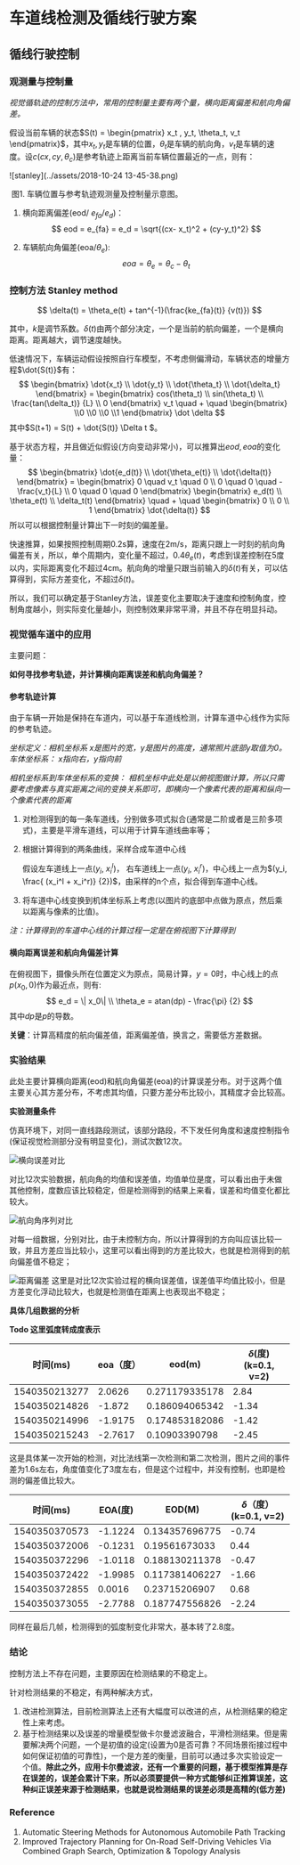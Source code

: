 

# 车道线检测及循线行驶方案

## 循线行驶控制

### 观测量与控制量

*视觉循轨迹的控制方法中，常用的控制量主要有两个量，横向距离偏差和航向角偏差。*

假设当前车辆的状态$S(t) = \begin{pmatrix} x_t , y_t, \theta_t, v_t \end{pmatrix}$，其中$x_t, y_t$是车辆的位置，$\theta_t$是车辆的航向角，$v_t$是车辆的速度。设$c(cx, cy, \theta_c)$是参考轨迹上距离当前车辆位置最近的一点，则有：		

![stanley](../assets/2018-10-24 13-45-38.png)

​				图1. 车辆位置与参考轨迹观测量及控制量示意图。

1. 横向距离偏差(eod/ $e_{fa}$/$e_d$)：
   $$
   eod = e_{fa} = e_d = \sqrt{(cx- x_t)^2 + (cy-y_t)^2}
   $$

2. 车辆航向角偏差(eoa/$\theta_e$):
   $$
   eoa=\theta_e = \theta_c - \theta_t
   $$





### 控制方法 Stanley method

$$
\delta(t) = \theta_e(t) + tan^{-1}(\frac{ke_{fa}(t)} {v(t)})
$$

其中，$k$是调节系数。$\delta(t)$由两个部分决定，一个是当前的航向偏差，一个是横向距离。距离越大，调节速度越快。

低速情况下，车辆运动假设按照自行车模型，不考虑侧偏滑动，车辆状态的增量方程$\dot{S(t)}$有：
$$
\begin{bmatrix} \dot{x_t} \\ \dot{y_t} \\ \dot{\theta_t} \\ \dot{\delta_t}  \end{bmatrix} = \begin{bmatrix} cos(\theta_t) \\ sin(\theta_t) \\ \frac{tan(\delta_t)} {L}  \\ 0 \end{bmatrix} v_t \quad + \quad \begin{bmatrix} \\0 \\0 \\0 \\1 \end{bmatrix}  \dot \delta
$$
其中$S(t+1) = S(t) + \dot{S(t)} \Delta t $。

基于状态方程，并且做近似假设(方向变动非常小)，可以推算出$eod, eoa$的变化量：
$$
\begin{bmatrix} 
    \dot{e_d(t)} \\ \dot{\theta_e(t)} \\ \dot{\delta(t)}  
\end{bmatrix} = 
\begin{bmatrix} 
	0 \quad  v_t \quad 0 \\  
	0 \quad 0 \quad -\frac{v_t}{L} \\
	0 \quad 0 \quad 0
\end{bmatrix} 
\begin{bmatrix}
e_d(t) \\ \theta_e(t) \\ \delta_t(t)
\end{bmatrix} \quad + \quad
\begin{bmatrix} 0 \\ 0 \\ 1 \end{bmatrix} \dot{\delta(t)}
$$
所以可以根据控制量计算出下一时刻的偏差量。

快速推算，如果按照控制周期0.2s算，速度在2m/s，距离只跟上一时刻的航向角偏差有关，所以，单个周期内，变化量不超过，$0.4\theta_e(t)$，考虑到误差控制在5度以内，实际距离变化不超过4cm。航向角的增量只跟当前输入的$\delta(t)$有关，可以估算得到，实际方差变化，不超过$\delta(t)$。

所以，我们可以确定基于Stanley方法，误差变化主要取决于速度和控制角度，控制角度越小，则实际变化量越小，则控制效果非常平滑，并且不存在明显抖动。

### 视觉循车道中的应用

主要问题：

​	**如何寻找参考轨迹，并计算横向距离误差和航向角偏差？**

#### 参考轨迹计算

由于车辆一开始是保持在车道内，可以基于车道线检测，计算车道中心线作为实际的参考轨迹。

*坐标定义：相机坐标系 x是图片的宽，y是图片的高度，通常照片底部y取值为0。 车体坐标系： x指向右，y指向前*

*相机坐标系到车体坐标系的变换： 相机坐标中此处是以俯视图做计算，所以只需要考虑像素与真实距离之间的变换关系即可，即横向一个像素代表的距离和纵向一个像素代表的距离*

1. 对检测得到的每一条车道线，分别做多项式拟合(通常是二阶或者是三阶多项式)，主要是平滑车道线，可以用于计算车道线曲率等；

2. 根据计算得到的两条曲线，采样合成车道中心线

   假设左车道线上一点($y_i$, $x_{i}^l$)， 右车道线上一点($y_i$, $x_i^r$)，中心线上一点为$(y_i, \frac{ (x_i^l + x_i^r)} {2})$，由采样的n个点，拟合得到车道中心线。

3. 将车道中心线变换到机体坐标系上考虑(以图片的底部中点做为原点，然后乘以距离与像素的比值)。

*注：计算得到的车道中心线的计算过程一定是在俯视图下计算得到*

#### 横向距离误差和航向角偏差计算

在俯视图下，摄像头所在位置定义为原点，简易计算，$y=0$时，中心线上的点$p(x_0, 0)$作为最近点，则有:
$$
e_d = \| x_0\| \\
\theta_e = atan(dp) - \frac{\pi} {2}
$$
其中$dp$是$p$的导数。

**关键**：计算高精度的航向偏差值，距离偏差值，换言之，需要低方差数据。

### 实验结果

此处主要计算横向距离(eod)和航向角偏差(eoa)的计算误差分布。对于这两个值主要关心其方差分布，不考虑其均值，只要方差分布比较小，其精度才会比较高。

**实验测量条件**

仿真环境下，对同一直线路段测试，该部分路段，不下发任何角度和速度控制指令(保证视觉检测部分没有明显变化)，测试次数12次。

![横向误差对比](../assets/eoa_groups_50.png)

对比12次实验数据，航向角的均值和误差值，均值单位是度，可以看出由于未做其他控制，度数应该比较稳定，但是检测得到的结果上来看，误差和均值变化都比较大。

![航向角序列对比](../assets/eoa_seq.png)

对每一组数据，分别对比，由于未控制方向，所以计算得到的方向叫应该比较一致，并且方差应当比较小，这里可以看出得到的方差比较大，也就是检测得到的航向偏差值不稳定；

![距离偏差](../assets/eod_groups_50.png)
这里是对比12次实验过程的横向误差值，误差值平均值比较小，但是方差变化浮动比较大，也就是检测值在距离上也表现出不稳定；

**具体几组数据的分析**

**Todo 这里弧度转成度表示**

| 时间(ms)      | eoa（度） | eod(m)         | $\delta$(度) (k=0.1, v=2) |
| ------------- | --------- | -------------- | ------------------------- |
| 1540350213277 | 2.0626    | 0.271179335178 | 2.84                      |
| 1540350214826 | -1.872    | 0.186094065342 | -1.34                     |
| 1540350214996 | -1.9175   | 0.174853182086 | -1.42                     |
| 1540350215243 | -2.7617   | 0.10903390798  | -2.45                     |

这是具体某一次开始的检测，对比法线第一次检测和第二次检测，图片之间的事件差为1.6s左右，角度值变化了3度左右，但是这个过程中，并没有控制，也即是检测的偏差值比较大。

| 时间(ms)      | EOA(度) | EOD(M)         | $\delta$（度）(k=0.1, v=2) |
| ------------- | ------- | -------------- | -------------------------- |
| 1540350370573 | -1.1224 | 0.134357696775 | -0.74                      |
| 1540350372006 | -0.1231 | 0.19561673033  | 0.44                       |
| 1540350372296 | -1.0118 | 0.188130211378 | -0.47                      |
| 1540350372422 | -1.9985 | 0.117381406227 | -1.66                      |
| 1540350372855 | 0.0016  | 0.23715206907  | 0.68                       |
| 1540350373055 | -2.7788 | 0.187747556826 | -2.24                      |

同样在最后几帧，检测得到的弧度制变化非常大，基本转了2.8度。

### 结论

控制方法上不存在问题，主要原因在检测结果的不稳定上。

针对检测结果的不稳定，有两种解决方式，

1. 改进检测算法，目前检测算法上还有大幅度可以改进的点，从检测结果的稳定性上来考虑。
2. 基于检测结果以及误差的增量模型做卡尔曼滤波融合，平滑检测结果。但是需要解决两个问题，一个是初值的设定(设置为0是否可靠？不同场景衔接过程中如何保证初值的可靠性)，一个是方差的衡量，目前可以通过多次实验设定一个值。**除此之外，应用卡尔曼滤波，还有一个重要的问题，基于模型推算是存在误差的，误差会累计下来，所以必须要提供一种方式能够纠正推算误差，这种纠正误差来源于检测结果，也就是说检测结果的误差必须是高精的(低方差)**

### Reference

1. Automatic Steering Methods for Autonomous Automobile Path Tracking
2. Improved Trajectory Planning for On-Road Self-Driving Vehicles Via Combined Graph Search, Optimization & Topology Analysis